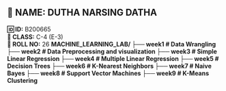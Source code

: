 ## 🔴 NAME: **DUTHA NARSING DATHA**
**🆔 ID:** B200665  
**🏫 CLASS:** C-4 (E-3)  
**🎯 ROLL NO:** 26
**MACHINE_LEARNING_LAB/
├── week1        # Data Wrangling
├── week2        # Data Preprocessing and visualization
├── week3        # Simple Linear Regression
├── week4        # Multiple Linear Regression
├── week5        # Decision Trees
├── week6        # K-Nearest Neighbors
├── week7        # Naive Bayes
├── week8        # Support Vector Machines
├── week9        # K-Means Clustering**

